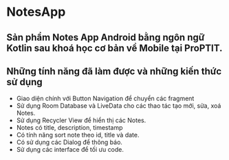 # NotesApp

## Sản phẩm Notes App Android bằng ngôn ngữ Kotlin sau khoá học cơ bản về Mobile tại ProPTIT.

## Những tính năng đã làm được và những kiến thức sử dụng
* Giao diện chính với Button Navigation để chuyển các fragment
* Sử dụng Room Database và LiveData cho các thao tác tạo mới, sửa, xoá Notes.
* Sử dụng Recycler View để hiển thị các Notes.
* Notes có title, description, timestamp
* Có tính năng sort note theo id, title và date.
* Có sử dụng các Dialog để thông báo.
* Sử dụng các interface để tối ưu code.
